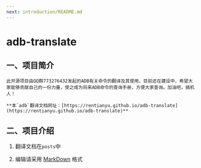 ```yaml
---
next: introduction/README.md
---
```


# adb-translate

## 一、项目简介

    此开源项目由QQ群773276432发起的ADB有关命令的翻译及其使用，目前还在建设中，希望大家能够贡献自己的一份力量，使之成为将来ADB命令的查询手册，方便大家查询。加油吧，搞机人！
    
    **本`adb`翻译文档网址：[https://rentianyu.github.io/adb-translate](https://rentianyu.github.io/adb-translate)**

## 二、项目介绍

1. 翻译文档在`posts`中

2. 编辑请采用 [MarkDown](https://www.jianshu.com/p/fdb5cbdaf244) 格式
